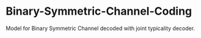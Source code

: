 # Binary-Symmetric-Channel-Coding
Model for Binary Symmetric Channel decoded with joint typicality decoder. 
